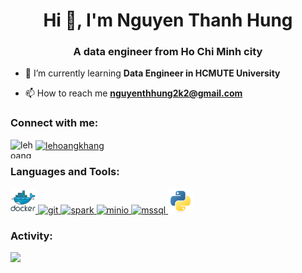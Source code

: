 <h1 align="center">Hi 👋, I'm Nguyen Thanh Hung </h1>
<h3 align="center">A data engineer from Ho Chi Minh city</h3>

- 🌱 I’m currently learning **Data Engineer in HCMUTE University**

- 📫 How to reach me **nguyenthhung2k2@gmail.com**

<h3 align="left">Connect with me:</h3>
<p align="left">
<a href="https://www.facebook.com/profile.php?id=100014774230732" target="blank"><img align="center" src="https://raw.githubusercontent.com/rahuldkjain/github-profile-readme-generator/master/src/images/icons/Social/facebook.svg" alt="lehoangkhang" height="30" width="40" /></a>
<a href="https://linkedin.com/in/lehoangkhang02" target="blank"> <img align="left" src="https://raw.githubusercontent.com/rahuldkjain/github-profile-readme-generator/master/src/images/icons/Social/linked-in-alt.svg" alt="lehoangkhang" height="30" width="40" /></a>
</p>

<h3 align="left">Languages and Tools:</h3>

<a href="https://www.docker.com/" target="_blank" rel="noreferrer"> <img src="https://raw.githubusercontent.com/devicons/devicon/master/icons/docker/docker-original-wordmark.svg" alt="docker" width="40" height="40"/> </a> 
<a href="https://git-scm.com/" target="_blank" rel="noreferrer"> <img src="https://www.vectorlogo.zone/logos/git-scm/git-scm-icon.svg" alt="git" width="40" height="40"/> </a> 
<a href="https://spark.apache.org/" target="_blank" rel="noreferrer"> <img src="https://www.vectorlogo.zone/logos/apache_spark/apache_spark-ar21.svg" alt="spark" width="40" height="40"/> </a>
<a href="https://min.io/" target="_blank" rel="noreferrer"> <img src="https://www.vectorlogo.zone/logos/minioio/minioio-ar21.svg" alt="minio" width="40" height="40"/> </a>
<a href="https://www.microsoft.com/en-us/sql-server" target="_blank" rel="noreferrer"> <img src="https://www.svgrepo.com/show/303229/microsoft-sql-server-logo.svg" alt="mssql" width="40" height="40"/> </a> 
<a href="https://www.python.org" target="_blank" rel="noreferrer"> <img src="https://raw.githubusercontent.com/devicons/devicon/master/icons/python/python-original.svg" alt="python" width="40" height="40"/> </a> </p>

<h3 align="left">Activity:</h3>

![](https://github-profile-summary-cards.vercel.app/api/cards/profile-details?username=KhangLe0411&theme=nord_dark)
<!-- ![](https://github-profile-summary-cards.vercel.app/api/cards/stats?username=KhangLe0411&theme=nord_dark)
 -->

<!--
**KhangLe0411/KhangLe0411** is a ✨ _special_ ✨ repository because its `README.md` (this file) appears on your GitHub profile.

Here are some ideas to get you started:

- 🔭 I’m currently working on ...
- 🌱 I’m currently learning ...
- 👯 I’m looking to collaborate on ...
- 🤔 I’m looking for help with ...
- 💬 Ask me about ...
- 📫 How to reach me: ...
- 😄 Pronouns: ...
- ⚡ Fun fact: ...
-->
